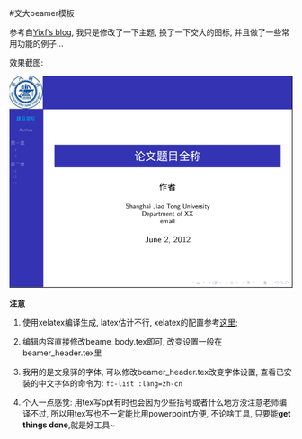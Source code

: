 #交大beamer模板

参考自[Yixf’s blog](http://yixf.name/2011/06/21/%E4%BD%BF%E7%94%A8xetex%E7%9A%84beamer%E6%A8%A1%E7%89%88/), 我只是修改了一下主题, 换了一下交大的图标, 并且做了一些常用功能的例子...

效果截图:

![](./Screenshot.png)
 
**注意**

1. 使用xelatex编译生成, latex估计不行, xelatex的配置参考[这里](http://x-wei.github.com/xelatex_zh.html);

2. 编辑内容直接修改beame_body.tex即可, 改变设置一般在beamer_header.tex里

3. 我用的是文泉驿的字体, 可以修改beamer_header.tex改变字体设置, 查看已安装的中文字体的命令为: `fc-list :lang=zh-cn`

4. 个人一点感觉: 用tex写ppt有时也会因为少些括号或者什么地方没注意老师编译不过, 所以用tex写也不一定能比用powerpoint方便, 不论啥工具, 只要能**get things done**,就是好工具~
